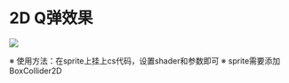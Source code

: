 # 2D Q弹效果

![](https://github.com/llapuras/ShaderLib/blob/master/Qspring/neko_glee.gif)

※ 使用方法：在sprite上挂上cs代码，设置shader和参数即可
※ sprite需要添加BoxCollider2D